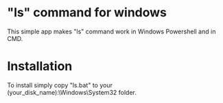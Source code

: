 <h1>"ls" command for windows</h1>
This simple app makes "ls" command work in Windows Powershell and in CMD.

<h1>Installation</h1>
To install simply copy "ls.bat" to your (your_disk_name):\Windows\System32 folder.